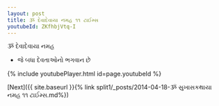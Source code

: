 ```yaml
---
layout: post
title: ૐ દેવાદેવાયા નમહ ૧૧ ટાઈમ્સ
youtubeId: ZKfhbjVtq-I
---
```

 
 
 ૐ દેવાદેવાયા નમહ  
 
 -  જે બધા દેવતાઓનો ભગવાન છે 
 
  
 
  
 
 
 
 
 
 


{% include youtubePlayer.html id=page.youtubeId %}
 
[Next]({{ site.baseurl }}{% link  split1/_posts/2014-04-18-ૐ સુખાસકથાયા નમહ ૧૧ ટાઈમ્સ.md%})
 
